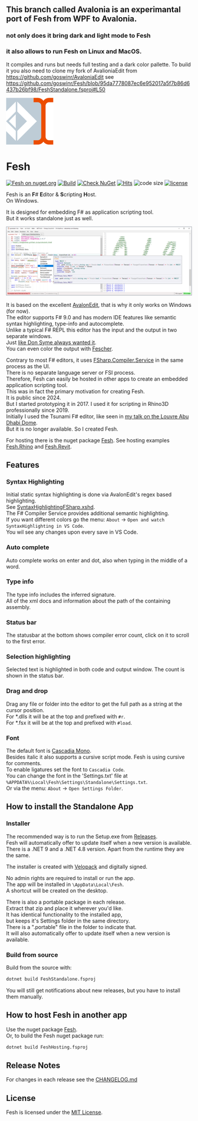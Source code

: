 
## This branch called Avalonia is an experimantal port of Fesh from WPF to Avalonia.
### not only does it bring dark and light mode to Fesh
### it also allows to run Fesh on Linux and MacOS.
It compiles and runs but needs full testing and a dark color pallette.
To build it you also need to clone my fork of AvalioniaEdit from https://github.com/goswinr/AvaloniaEdit see https://github.com/goswinr/Fesh/blob/95da7778087ec6e952017a5f7b86d6437b26bf98/FeshStandalone.fsproj#L50



![Logo](https://raw.githubusercontent.com/goswinr/Fesh/main/Media/logo128.png)

# Fesh
[![Fesh on nuget.org](https://img.shields.io/nuget/v/Fesh.svg)](https://nuget.org/packages/Fesh)
[![Build](https://github.com/goswinr/Fesh/actions/workflows/build.yml/badge.svg?event=push)](https://github.com/goswinr/Fesh/actions/workflows/build.yml)
[![Check NuGet](https://github.com/goswinr/Fesh/actions/workflows/outdatedNuget.yml/badge.svg)](https://github.com/goswinr/Fesh/actions/workflows/outdatedNuget.yml)
[![Hits](https://hits.seeyoufarm.com/api/count/incr/badge.svg?url=https%3A%2F%2Fgithub.com%2Fgoswinr%2FFesh&count_bg=%2379C83D&title_bg=%23555555&icon=github.svg&icon_color=%23E7E7E7&title=hits&edge_flat=false)](https://hits.seeyoufarm.com)
![code size](https://img.shields.io/github/languages/code-size/goswinr/Fesh.svg)
[![license](https://img.shields.io/github/license/goswinr/Fesh)](LICENSE)

Fesh is an  **F**# **E**ditor & **S**cripting **H**ost.<br>
On Windows.

It is designed for embedding F# as application scripting tool.<br>
But it works standalone just as well.

![Screenshot](https://raw.githubusercontent.com/goswinr/Fesh/main/Media/screen2.png)

It is based on the excellent [AvalonEdit](https://github.com/goswinr/AvalonEditB), that is why it only works on Windows (for now).<br>
The editor supports F# 9.0 and has modern IDE features like semantic syntax highlighting, type-info and autocomplete.<br>
Unlike a typical F# REPL this editor has the input and the output in two separate windows.<br>
Just [like Don Syme always wanted it](https://github.com/dotnet/fsharp/issues/2161#issuecomment-270465310).<br>
You can even color the output with [Fescher](https://www.nuget.org/packages/Fesher).

Contrary to most F# editors, it uses [FSharp.Compiler.Service](https://www.nuget.org/packages/FSharp.Compiler.Service) in the same process as the UI.<br>
There is no separate language server or FSI process.<br>
Therefore,  Fesh can easily be hosted in other apps to create an embedded application scripting tool.<br>
This was in fact the primary motivation for creating Fesh.<br>
It is public since 2024.<br>
But I started prototyping it in 2017. I used it for scripting in Rhino3D professionally since 2019.<br>
Initially I used the Tsunami F# editor, like seen in [my talk on the Louvre Abu Dhabi Dome](https://www.youtube.com/watch?v=ZY-bvZZZZnE).<br>
But it is no longer available. So I created Fesh.

For hosting there is the nuget package [Fesh](https://www.nuget.org/packages/Fesh/). See hosting examples
[Fesh.Rhino](https://github.com/goswinr/Fesh.Rhino) and [Fesh.Revit](https://github.com/goswinr/Fesh.Revit).

## Features

### Syntax Highlighting
Initial static syntax highlighting is done via AvalonEdit's regex based highlighting.<br>
See [SyntaxHighlightingFSharp.xshd](https://github.com/goswinr/Fesh/blob/main/Src/SyntaxHighlightingFSharp.xshd).<br>
The F# Compiler Service provides additional semantic highlighting.<br>
If you want different colors go the menu: `About` -> `Open and watch SyntaxHighlighting in VS Code`.<br>
You wil see any changes upon every save in VS Code.

### Auto complete
Auto complete works on enter and dot, also when typing in the middle of a word.

### Type info
The type info includes the inferred signature.<br>
All of the xml docs and information about the path of the containing assembly.

### Status bar
The statusbar at the bottom shows compiler error count, click on it to scroll to the first error.

### Selection highlighting
Selected text is highlighted in both code and output window. The count is shown in the status bar.

### Drag and drop
Drag any file or folder into the editor to get the full path as a string at the cursor position.<br>
For *.dlls it will be at the top and prefixed with `#r`.<br>
For *.fsx it will be at the top and prefixed with `#load`.

### Font
The default font is [Cascadia Mono](https://github.com/microsoft/cascadia-code).<br>
Besides italic it also supports a cursive script mode. Fesh is using cursive for comments.<br>
To enable ligatures set the font to `Cascadia Code`.<br>
You can change the font in the 'Settings.txt' file at `%APPDATA%\Local\Fesh\Settings\Standalone\Settings.txt`.<br>
Or via the menu: `About` -> `Open Settings Folder`.

## How to install the  Standalone App

### Installer

The recommended way is to run the Setup.exe from [Releases](https://github.com/goswinr/Fesh/releases).<br>
Fesh will automatically offer to update itself when a new version is available.<br>
There is a .NET 9 and a .NET 4.8 version. Apart from the runtime they are the same.

The installer is created with [Velopack](https://velopack.io) and digitally signed.

No admin rights are required to install or run the app.<br>
The app will be installed in `\AppData\Local\Fesh`.<br>
A shortcut will be created on the desktop.

There is also a portable package in each release.<br>
Extract that zip and place it wherever you'd like.<br>
It has identical functionality to the installed app,<br>
but keeps it's Settings folder in the same directory.<br>
There is a ".portable" file in the folder to indicate that.<br>
It will also automatically offer to update itself when a new version is available.


###  Build from source

Build from the source with:

```bash
dotnet build FeshStandalone.fsproj
```
You will still get notifications about new releases, but you have to install them manually.


## How to host Fesh in another app

Use the nuget package [Fesh](https://www.nuget.org/packages/Fesh/).<br>
Or, to build the Fesh nuget package run:

```bash
dotnet build FeshHosting.fsproj
```


## Release Notes
For changes in each release see the  [CHANGELOG.md](https://github.com/goswinr/Fesh/blob/main/CHANGELOG.md)

## License
Fesh is licensed under the [MIT License](https://github.com/goswinr/Fesh/blob/main/LICENSE.md).